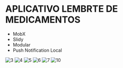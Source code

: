 # APLICATIVO LEMBRTE DE MEDICAMENTOS
* MobX
* Slidy
* Modular
* Push Notification Local

![3](https://user-images.githubusercontent.com/45492072/101552460-ab2fa680-3991-11eb-945c-a4ca8551c7dc.png)
![4](https://user-images.githubusercontent.com/45492072/101552463-abc83d00-3991-11eb-85f0-9410a94fe64f.png)
![5](https://user-images.githubusercontent.com/45492072/101552465-ac60d380-3991-11eb-94f4-745ab34cdc3f.png)
![6](https://user-images.githubusercontent.com/45492072/101552468-ad920080-3991-11eb-883e-93085cc55be3.png)
![7](https://user-images.githubusercontent.com/45492072/101552469-ad920080-3991-11eb-91eb-326188935512.png)
![10](https://user-images.githubusercontent.com/45492072/101552472-aec32d80-3991-11eb-8259-e31b938fe1df.png)


